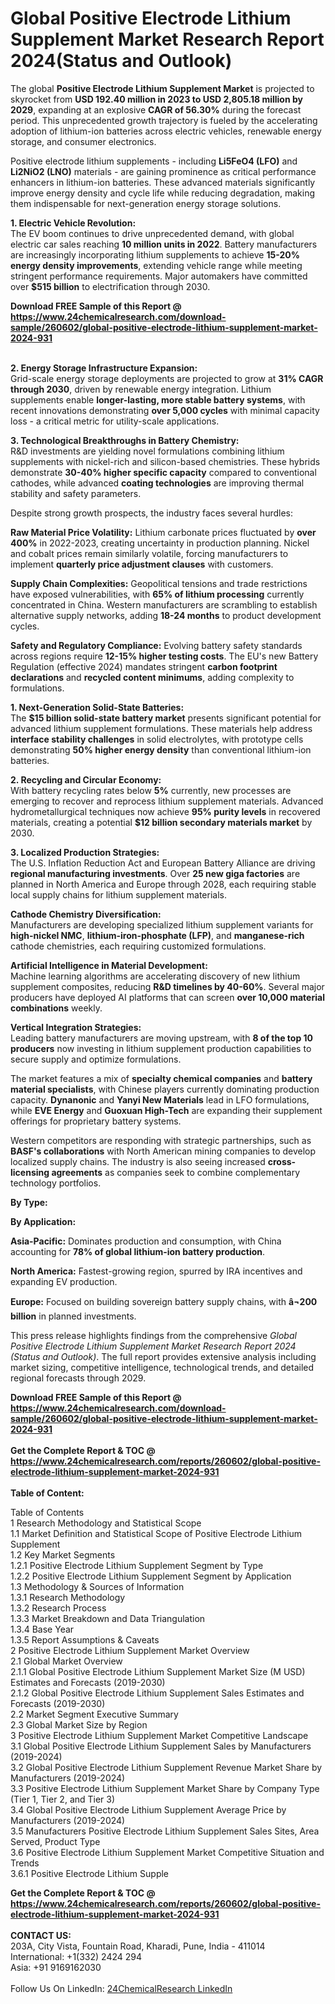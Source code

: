 <h1>Global Positive Electrode Lithium Supplement Market Research Report 2024(Status and Outlook)</h1><p>The global <strong>Positive Electrode Lithium Supplement Market</strong> is projected to skyrocket from <strong>USD 192.40 million in 2023 to USD 2,805.18 million by 2029</strong>, expanding at an explosive <strong>CAGR of 56.30%</strong> during the forecast period. This unprecedented growth trajectory is fueled by the accelerating adoption of lithium-ion batteries across electric vehicles, renewable energy storage, and consumer electronics.</p><p>Positive electrode lithium supplements - including <strong>Li5FeO4 (LFO)</strong> and <strong>Li2NiO2 (LNO)</strong> materials - are gaining prominence as critical performance enhancers in lithium-ion batteries. These advanced materials significantly improve energy density and cycle life while reducing degradation, making them indispensable for next-generation energy storage solutions.</p><p><strong>1. Electric Vehicle Revolution:</strong><br>
The EV boom continues to drive unprecedented demand, with global electric car sales reaching <strong>10 million units in 2022</strong>. Battery manufacturers are increasingly incorporating lithium supplements to achieve <strong>15-20% energy density improvements</strong>, extending vehicle range while meeting stringent performance requirements. Major automakers have committed over <strong>$515 billion</strong> to electrification through 2030.</p><div><b>Download FREE Sample of this Report @ 
            <a href="https://www.24chemicalresearch.com/download-sample/260602/global-positive-electrode-lithium-supplement-market-2024-931">
            https://www.24chemicalresearch.com/download-sample/260602/global-positive-electrode-lithium-supplement-market-2024-931</a></b></div><br><p><strong>2. Energy Storage Infrastructure Expansion:</strong><br>
Grid-scale energy storage deployments are projected to grow at <strong>31% CAGR through 2030</strong>, driven by renewable energy integration. Lithium supplements enable <strong>longer-lasting, more stable battery systems</strong>, with recent innovations demonstrating <strong>over 5,000 cycles</strong> with minimal capacity loss - a critical metric for utility-scale applications.</p><p><strong>3. Technological Breakthroughs in Battery Chemistry:</strong><br>
R&amp;D investments are yielding novel formulations combining lithium supplements with nickel-rich and silicon-based chemistries. These hybrids demonstrate <strong>30-40% higher specific capacity</strong> compared to conventional cathodes, while advanced <strong>coating technologies</strong> are improving thermal stability and safety parameters.</p><p>Despite strong growth prospects, the industry faces several hurdles:</p><p><strong>Raw Material Price Volatility:</strong> Lithium carbonate prices fluctuated by <strong>over 400%</strong> in 2022-2023, creating uncertainty in production planning. Nickel and cobalt prices remain similarly volatile, forcing manufacturers to implement <strong>quarterly price adjustment clauses</strong> with customers.</p><p><strong>Supply Chain Complexities:</strong> Geopolitical tensions and trade restrictions have exposed vulnerabilities, with <strong>65% of lithium processing</strong> currently concentrated in China. Western manufacturers are scrambling to establish alternative supply networks, adding <strong>18-24 months</strong> to product development cycles.</p><p><strong>Safety and Regulatory Compliance:</strong> Evolving battery safety standards across regions require <strong>12-15% higher testing costs</strong>. The EU's new Battery Regulation (effective 2024) mandates stringent <strong>carbon footprint declarations</strong> and <strong>recycled content minimums</strong>, adding complexity to formulations.</p><p><strong>1. Next-Generation Solid-State Batteries:</strong><br>
The <strong>$15 billion solid-state battery market</strong> presents significant potential for advanced lithium supplement formulations. These materials help address <strong>interface stability challenges</strong> in solid electrolytes, with prototype cells demonstrating <strong>50% higher energy density</strong> than conventional lithium-ion batteries.</p><p><strong>2. Recycling and Circular Economy:</strong><br>
With battery recycling rates below <strong>5%</strong> currently, new processes are emerging to recover and reprocess lithium supplement materials. Advanced hydrometallurgical techniques now achieve <strong>95% purity levels</strong> in recovered materials, creating a potential <strong>$12 billion secondary materials market</strong> by 2030.</p><p><strong>3. Localized Production Strategies:</strong><br>
The U.S. Inflation Reduction Act and European Battery Alliance are driving <strong>regional manufacturing investments</strong>. Over <strong>25 new giga factories</strong> are planned in North America and Europe through 2028, each requiring stable local supply chains for lithium supplement materials.</p><p><strong>Cathode Chemistry Diversification:</strong><br>
	Manufacturers are developing specialized lithium supplement variants for <strong>high-nickel NMC</strong>, <strong>lithium-iron-phosphate (LFP)</strong>, and <strong>manganese-rich</strong> cathode chemistries, each requiring customized formulations.</p><p><strong>Artificial Intelligence in Material Development:</strong><br>
	Machine learning algorithms are accelerating discovery of new lithium supplement composites, reducing <strong>R&amp;D timelines by 40-60%</strong>. Several major producers have deployed AI platforms that can screen <strong>over 10,000 material combinations</strong> weekly.</p><p><strong>Vertical Integration Strategies:</strong><br>
	Leading battery manufacturers are moving upstream, with <strong>8 of the top 10 producers</strong> now investing in lithium supplement production capabilities to secure supply and optimize formulations.</p><p>The market features a mix of <strong>specialty chemical companies</strong> and <strong>battery material specialists</strong>, with Chinese players currently dominating production capacity. <strong>Dynanonic</strong> and <strong>Yanyi New Materials</strong> lead in LFO formulations, while <strong>EVE Energy</strong> and <strong>Guoxuan High-Tech</strong> are expanding their supplement offerings for proprietary battery systems.</p><p>Western competitors are responding with strategic partnerships, such as <strong>BASF's collaborations</strong> with North American mining companies to develop localized supply chains. The industry is also seeing increased <strong>cross-licensing agreements</strong> as companies seek to combine complementary technology portfolios.</p><p><strong>By Type:</strong></p><p><strong>By Application:</strong></p><p><strong>Asia-Pacific:</strong> Dominates production and consumption, with China accounting for <strong>78% of global lithium-ion battery production</strong>.</p><p><strong>North America:</strong> Fastest-growing region, spurred by IRA incentives and expanding EV production.</p><p><strong>Europe:</strong> Focused on building sovereign battery supply chains, with <strong>â¬200 billion</strong> in planned investments.</p><p>This press release highlights findings from the comprehensive <em>Global Positive Electrode Lithium Supplement Market Research Report 2024 (Status and Outlook)</em>. The full report provides extensive analysis including market sizing, competitive intelligence, technological trends, and detailed regional forecasts through 2029.</p><div><b>Download FREE Sample of this Report @ 
            <a href="https://www.24chemicalresearch.com/download-sample/260602/global-positive-electrode-lithium-supplement-market-2024-931">
            https://www.24chemicalresearch.com/download-sample/260602/global-positive-electrode-lithium-supplement-market-2024-931</a></b></div><br><div><b>Get the Complete Report & TOC @ 
            <a href="https://www.24chemicalresearch.com/reports/260602/global-positive-electrode-lithium-supplement-market-2024-931">
            https://www.24chemicalresearch.com/reports/260602/global-positive-electrode-lithium-supplement-market-2024-931</a></b></div><br>
            <b>Table of Content:</b><p>Table of Contents<br />
1 Research Methodology and Statistical Scope<br />
1.1 Market Definition and Statistical Scope of Positive Electrode Lithium Supplement<br />
1.2 Key Market Segments<br />
1.2.1 Positive Electrode Lithium Supplement Segment by Type<br />
1.2.2 Positive Electrode Lithium Supplement Segment by Application<br />
1.3 Methodology & Sources of Information<br />
1.3.1 Research Methodology<br />
1.3.2 Research Process<br />
1.3.3 Market Breakdown and Data Triangulation<br />
1.3.4 Base Year<br />
1.3.5 Report Assumptions & Caveats<br />
2 Positive Electrode Lithium Supplement Market Overview<br />
2.1 Global Market Overview<br />
2.1.1 Global Positive Electrode Lithium Supplement Market Size (M USD) Estimates and Forecasts (2019-2030)<br />
2.1.2 Global Positive Electrode Lithium Supplement Sales Estimates and Forecasts (2019-2030)<br />
2.2 Market Segment Executive Summary<br />
2.3 Global Market Size by Region<br />
3 Positive Electrode Lithium Supplement Market Competitive Landscape<br />
3.1 Global Positive Electrode Lithium Supplement Sales by Manufacturers (2019-2024)<br />
3.2 Global Positive Electrode Lithium Supplement Revenue Market Share by Manufacturers (2019-2024)<br />
3.3 Positive Electrode Lithium Supplement Market Share by Company Type (Tier 1, Tier 2, and Tier 3)<br />
3.4 Global Positive Electrode Lithium Supplement Average Price by Manufacturers (2019-2024)<br />
3.5 Manufacturers Positive Electrode Lithium Supplement Sales Sites, Area Served, Product Type<br />
3.6 Positive Electrode Lithium Supplement Market Competitive Situation and Trends<br />
3.6.1 Positive Electrode Lithium Supple</p><div><b>Get the Complete Report & TOC @ 
            <a href="https://www.24chemicalresearch.com/reports/260602/global-positive-electrode-lithium-supplement-market-2024-931">
            https://www.24chemicalresearch.com/reports/260602/global-positive-electrode-lithium-supplement-market-2024-931</a></b></div><br><b>CONTACT US:</b><br>
            203A, City Vista, Fountain Road, Kharadi, Pune, India - 411014<br>
            International: +1(332) 2424 294<br>
            Asia: +91 9169162030 <br><br>
            Follow Us On LinkedIn: <a href="https://www.linkedin.com/company/24chemicalresearch/">24ChemicalResearch LinkedIn</a>
